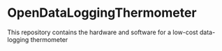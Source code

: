 # OpenDataLoggingThermometer
This repository contains the hardware and software for a low-cost data-logging thermometer
